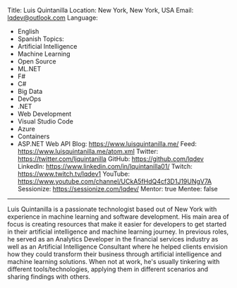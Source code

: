 Title: Luis Quintanilla
Location: New York, New York, USA
Email: lqdev@outlook.com
Language:
  - English
  - Spanish
Topics:
  - Artificial Intelligence
  - Machine Learning
  - Open Source
  - ML.NET
  - F#
  - C#
  - Big Data
  - DevOps
  - .NET
  - Web Development
  - Visual Studio Code
  - Azure
  - Containers
  - ASP.NET Web API
Blog: https://www.luisquintanilla.me/
Feed: https://www.luisquintanilla.me/atom.xml
Twitter: https://twitter.com/ljquintanilla
GitHub: https://github.com/lqdev
LinkedIn: https://www.linkedin.com/in/lquintanilla01/
Twitch: https://www.twitch.tv/lqdev1
YouTube: https://www.youtube.com/channel/UCkA5fHdQ4cf3D1J19UNgV7A
Sessionize: https://sessionize.com/lqdev/
Mentor: true
Mentee: false
---

Luis Quintanilla is a passionate technologist based out of New York with experience in machine learning and software development. His main area of focus is creating resources that make it easier for developers to get started in their artificial intelligence and machine learning journey. In previous roles, he served as an Analytics Developer in the financial services industry as well as an Artificial Intelligence Consultant where he helped clients envision how they could transform their business through artificial intelligence and machine learning solutions. When not at work, he's usually tinkering with different tools/technologies, applying them in different scenarios and sharing findings with others.
